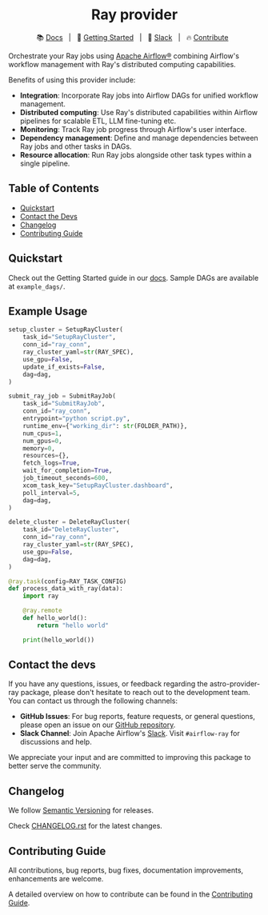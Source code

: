 <h1 align="center">
  Ray provider
</h1>

<div align="center">

:books: [Docs]() &nbsp; | &nbsp; :rocket: [Getting Started]() &nbsp; | &nbsp; :speech_balloon: [Slack](https://join.slack.com/t/apache-airflow/shared_invite/zt-2nsw28cw1-Lw4qCS0fgme4UI_vWRrwEQ) &nbsp; | &nbsp; :fire: [Contribute]() &nbsp;

</div>

Orchestrate your Ray jobs using [Apache Airflow®](https://airflow.apache.org/) combining Airflow's workflow management with Ray's distributed computing capabilities.

Benefits of using this provider include:
- **Integration**: Incorporate Ray jobs into Airflow DAGs for unified workflow management.
- **Distributed computing**: Use Ray's distributed capabilities within Airflow pipelines for scalable ETL, LLM fine-tuning etc.
- **Monitoring**: Track Ray job progress through Airflow's user interface.
- **Dependency management**: Define and manage dependencies between Ray jobs and other tasks in DAGs.
- **Resource allocation**: Run Ray jobs alongside other task types within a single pipeline.




## Table of Contents
- [Quickstart](#quickstart)
- [Contact the Devs](#contact-the-devs)
- [Changelog](#changelog)
- [Contributing Guide](#contributing-guide)

## Quickstart
Check out the Getting Started guide in our [docs](). Sample DAGs are available at `example_dags/`.

## Example Usage

```python
setup_cluster = SetupRayCluster(
    task_id="SetupRayCluster",
    conn_id="ray_conn",
    ray_cluster_yaml=str(RAY_SPEC),
    use_gpu=False,
    update_if_exists=False,
    dag=dag,
)

submit_ray_job = SubmitRayJob(
    task_id="SubmitRayJob",
    conn_id="ray_conn",
    entrypoint="python script.py",
    runtime_env={"working_dir": str(FOLDER_PATH)},
    num_cpus=1,
    num_gpus=0,
    memory=0,
    resources={},
    fetch_logs=True,
    wait_for_completion=True,
    job_timeout_seconds=600,
    xcom_task_key="SetupRayCluster.dashboard",
    poll_interval=5,
    dag=dag,
)

delete_cluster = DeleteRayCluster(
    task_id="DeleteRayCluster",
    conn_id="ray_conn",
    ray_cluster_yaml=str(RAY_SPEC),
    use_gpu=False,
    dag=dag,
)
```

```python
@ray.task(config=RAY_TASK_CONFIG)
def process_data_with_ray(data):
    import ray

    @ray.remote
    def hello_world():
        return "hello world"

    print(hello_world())
```

## Contact the devs
If you have any questions, issues, or feedback regarding the astro-provider-ray package, please don't hesitate to reach out to the development team. You can contact us through the following channels:

- **GitHub Issues**: For bug reports, feature requests, or general questions, please open an issue on our [GitHub repository](https://github.com/astronomer/astro-provider-ray/issues).
- **Slack Channel**: Join Apache Airflow's [Slack](https://join.slack.com/t/apache-airflow/shared_invite/zt-2nsw28cw1-Lw4qCS0fgme4UI_vWRrwEQ). Visit `#airflow-ray` for discussions and help.

We appreciate your input and are committed to improving this package to better serve the community.

## Changelog
We follow [Semantic Versioning](https://semver.org/) for releases.

Check [CHANGELOG.rst](https://github.com/astronomer/astro-provider-ray/blob/main/CHANGELOG.rst) for the latest changes.

## Contributing Guide
All contributions, bug reports, bug fixes, documentation improvements, enhancements are welcome.

A detailed overview on how to contribute can be found in the [Contributing Guide](https://github.com/astronomer/astro-provider-ray/blob/main/CONTRIBUTING.rst).
